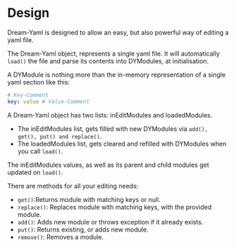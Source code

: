 # Design
Dream-Yaml is designed to allow an easy, but also powerful way of editing a yaml file.

The Dream-Yaml object, represents a single yaml file. It will automatically
`load()` the file and parse its contents into DYModules, at initialisation.

A DYModule is nothing more than the in-memory representation of a single yaml section like this:
```yaml
# Key-Comment
key: value # Value-Comment
```

A Dream-Yaml object has two lists: inEditModules and loadedModules.

  - The inEditModules list, gets filled with new DYModules via `add(), get(), put() and replace()`.
  - The loadedModules list, gets cleared and refilled with DYModules when you call `load()`.

The inEditModules values, as well as its parent and child modules get updated on `load()`.

There are methods for all your editing needs:
 - `get()`:Returns module with matching keys or null.
 - `replace()`: Replaces module with matching keys, with the provided module.
 - `add()`: Adds new module or throws exception if it already exists.
 - `put()`: Returns existing, or adds new module.
 - `remove()`: Removes a module.